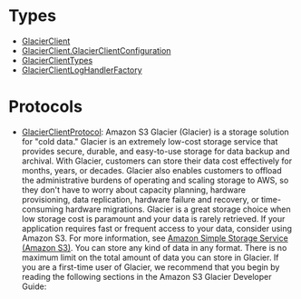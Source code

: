 # Types

  - [GlacierClient](/aws-sdk-swift/reference/0.x/AWSGlacier/GlacierClient)
  - [GlacierClient.GlacierClientConfiguration](/aws-sdk-swift/reference/0.x/AWSGlacier/GlacierClient_GlacierClientConfiguration)
  - [GlacierClientTypes](/aws-sdk-swift/reference/0.x/AWSGlacier/GlacierClientTypes)
  - [GlacierClientLogHandlerFactory](/aws-sdk-swift/reference/0.x/AWSGlacier/GlacierClientLogHandlerFactory)

# Protocols

  - [GlacierClientProtocol](/aws-sdk-swift/reference/0.x/AWSGlacier/GlacierClientProtocol):
    Amazon S3 Glacier (Glacier) is a storage solution for "cold data." Glacier is an extremely low-cost storage service that provides secure, durable, and easy-to-use storage for data backup and archival. With Glacier, customers can store their data cost effectively for months, years, or decades. Glacier also enables customers to offload the administrative burdens of operating and scaling storage to AWS, so they don't have to worry about capacity planning, hardware provisioning, data replication, hardware failure and recovery, or time-consuming hardware migrations. Glacier is a great storage choice when low storage cost is paramount and your data is rarely retrieved. If your application requires fast or frequent access to your data, consider using Amazon S3. For more information, see [Amazon Simple Storage Service (Amazon S3)](http://aws.amazon.com/s3/). You can store any kind of data in any format. There is no maximum limit on the total amount of data you can store in Glacier. If you are a first-time user of Glacier, we recommend that you begin by reading the following sections in the Amazon S3 Glacier Developer Guide:
